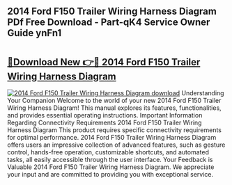 ## 2014 Ford F150 Trailer Wiring Harness Diagram PDf Free Download - Part-qK4 Service Owner Guide ynFn1

# <h2><a href="http://dfu9ehz.blite.top/?on=2014+Ford+F150+Trailer+Wiring+Harness+Diagram">🔗Download New 👉🔴 2014 Ford F150 Trailer Wiring Harness Diagram</a></h2>

[![2014 Ford F150 Trailer Wiring Harness Diagram download](https://i.imgur.com/lujVjoI.png)](http://dfu9ehz.blite.top/?on=2014+Ford+F150+Trailer+Wiring+Harness+Diagram)
Understanding Your Companion Welcome to the world of your new 2014 Ford F150 Trailer Wiring Harness Diagram! This manual explores its features, functionalities, and provides essential operating instructions. Important Information Regarding Connectivity Requirements 2014 Ford F150 Trailer Wiring Harness Diagram This product requires specific connectivity requirements for optimal performance. 2014 Ford F150 Trailer Wiring Harness Diagram offers users an impressive collection of advanced features, such as gesture control, hands-free operation, customizable shortcuts, and automated tasks, all easily accessible through the user interface. Your Feedback is Valuable 2014 Ford F150 Trailer Wiring Harness Diagram. We appreciate your input and are committed to providing you with exceptional service.
